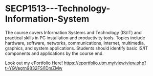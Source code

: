 # SECP1513---Technology-Information-System
The course covers Information Systems and Technology (IS/IT) and practical skills in PC installation and productivity tools. Topics include hardware, software, networks, communications, internet, multimedia, graphics, and system applications. Students should identify basic IS/IT components and applications by the course end.





Look out my ePortfolio Here! https://eportfolio.utm.my/view/view.php?t=YGVegrn9832FSl1DmZMw
